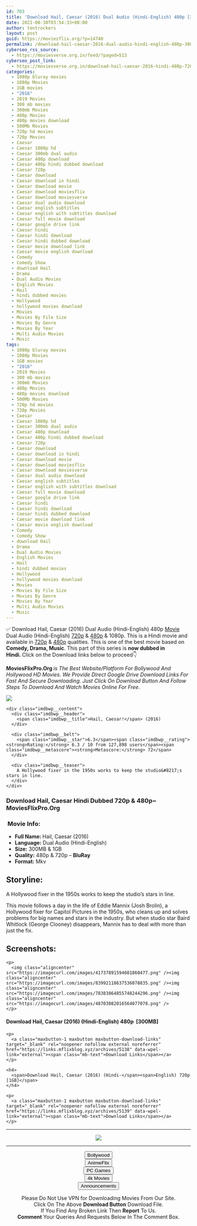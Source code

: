 ```yaml
---
id: 703
title: 'Download Hail, Caesar (2016) Dual Audio (Hindi-English) 480p [300MB] || 720p [1GB]'
date: 2021-08-30T03:54:33+00:00
author: tentrockers
layout: post
guid: https://moviezflix.org/?p=14740
permalink: /download-hail-caesar-2016-dual-audio-hindi-english-480p-300mb-720p-1gb/
cyberseo_rss_source:
  - https://moviesverse.org.in/feed/?paged=513
cyberseo_post_link:
  - https://moviesverse.org.in/download-hail-caesar-2016-hindi-480p-720p/
categories:
  - 1080p bluray movies
  - 1080p Movies
  - 1GB movies
  - "2016"
  - 2019 Movies
  - 300 mb movies
  - 300mb Movies
  - 480p Movies
  - 480p movies download
  - 500Mb Movies
  - 720p hd movies
  - 720p Movies
  - Caesar
  - Caesar 1080p hd
  - Caesar 300mb dual audio
  - Caesar 480p download
  - Caesar 480p hindi dubbed download
  - Caesar 720p
  - Caesar download
  - Caesar download in hindi
  - Caesar download movie
  - Caesar download moviesflix
  - Caesar download moviesverse
  - Caesar dual audio download
  - Caesar english subtitles
  - Caesar english with subtitles download
  - Caesar full movie download
  - Caesar google drive link
  - Caesar hindi
  - Caesar hindi download
  - Caesar hindi dubbed download
  - Caesar movie download link
  - Caesar movie english download
  - Comedy
  - Comedy Show
  - download Hail
  - Drama
  - Dual Audio Movies
  - English Movies
  - Hail
  - hindi dubbed movies
  - Hollywood
  - hollywood movies download
  - Movies
  - Movies By File Size
  - Movies By Genre
  - Movies By Year
  - Multi Audio Movies
  - Music
tags:
  - 1080p bluray movies
  - 1080p Movies
  - 1GB movies
  - "2016"
  - 2019 Movies
  - 300 mb movies
  - 300mb Movies
  - 480p Movies
  - 480p movies download
  - 500Mb Movies
  - 720p hd movies
  - 720p Movies
  - Caesar
  - Caesar 1080p hd
  - Caesar 300mb dual audio
  - Caesar 480p download
  - Caesar 480p hindi dubbed download
  - Caesar 720p
  - Caesar download
  - Caesar download in hindi
  - Caesar download movie
  - Caesar download moviesflix
  - Caesar download moviesverse
  - Caesar dual audio download
  - Caesar english subtitles
  - Caesar english with subtitles download
  - Caesar full movie download
  - Caesar google drive link
  - Caesar hindi
  - Caesar hindi download
  - Caesar hindi dubbed download
  - Caesar movie download link
  - Caesar movie english download
  - Comedy
  - Comedy Show
  - download Hail
  - Drama
  - Dual Audio Movies
  - English Movies
  - Hail
  - hindi dubbed movies
  - Hollywood
  - hollywood movies download
  - Movies
  - Movies By File Size
  - Movies By Genre
  - Movies By Year
  - Multi Audio Movies
  - Music
---
```

<div class="thecontent clearfix">
  <p>
    ✅ Download Hail, Caesar (2016) Dual Audio (Hindi-English) 480p <a href="https://moviesverse.org.in/category/movies/" data-wpel-link="internal">Movie</a> Dual Audio (Hindi-English) <a href="https://moviesverse.org.in/720p-movies/" data-wpel-link="internal">720p</a>&nbsp;&&nbsp;<a href="https://moviesverse.org.in/480p-movies/" data-wpel-link="internal">480p</a> & 1080p. This is a Hindi movie and available in <a href="https://moviesverse.org.in/720p-movies/" data-wpel-link="internal">720p</a>&nbsp;&&nbsp;<a href="https://moviesverse.org.in/480p-movies/" data-wpel-link="internal">480p</a> qualities. This is one of the best movie based on <strong>Comedy, Drama, Music</strong>. This part of this series is <strong>now dubbed in <span>Hindi.&nbsp;</span></strong><span>Click on the Download links below to proceed👇</span>
  </p>
  
  <p>
    <strong><span>MoviesFlixPro.Org&nbsp;</span></strong><em>is The Best Website/Platform For Bollywood And Hollywood HD Movies. We Provide Direct Google Drive Download Links For Fast And Secure Downloading. Just Click On Download Button And Follow Steps To&nbsp;Download And Watch Movies Online For Free.</em>
  </p>
  
  <div class="imdbwp imdbwp--movie dark">
    <div class="imdbwp__thumb">
      <a class="imdbwp__link" target="_blank" title="Hail, Caesar!" href="https://www.imdb.com/title/tt0475290/" rel="nofollow external noopener noreferrer" data-wpel-link="external"><img class="imdbwp__img" src="https://m.media-amazon.com/images/M/MV5BOTI1M2FlMzItY2VjYS00Y2VkLWI5OTQtMzA0MWMyNmQzZmQ0XkEyXkFqcGdeQXVyMTMxODk2OTU@._V1_SX300.jpg" /></a>
    </div>
    
    <div class="imdbwp__content">
      <div class="imdbwp__header">
        <span class="imdbwp__title">Hail, Caesar!</span> (2016)
      </div>
      
      <div class="imdbwp__belt">
        <span class="imdbwp__star">6.3</span><span class="imdbwp__rating"><strong>Rating:</strong> 6.3 / 10 from 127,898 users</span><span class="imdbwp__metascore"><strong>Metascore:</strong> 72</span>
      </div>
      
      <div class="imdbwp__teaser">
        A Hollywood fixer in the 1950s works to keep the studio&#8217;s stars in line.
      </div>
    </div>
  </div>
  
  <h3>
    <span>Download Hail, Caesar Hindi Dubbed 720p & 480p~ MoviesFlixPro.Org</span>
  </h3>
  
  <h3>
    <span>&nbsp;Movie Info:&nbsp;</span>
  </h3>
  
  <ul>
    <li>
      <strong>Full Name: </strong>Hail, Caesar (2016)
    </li>
    <li>
      <strong>Language:</strong> Dual Audio (Hindi-English)
    </li>
    <li>
      <strong>Size:</strong> 300MB & 1GB
    </li>
    <li>
      <strong>Quality:</strong> 480p & 720p – <span><strong>BluRay</strong></span>
    </li>
    <li>
      <strong>Format:</strong>&nbsp;Mkv
    </li>
  </ul>
  
  <h2>
    <span>Storyline:</span>
  </h2>
  
  <p>
    A Hollywood fixer in the 1950s works to keep the studio’s stars in line.
  </p>
  
  <div>
    This movie follows a day in the life of Eddie Mannix (Josh Brolin), a Hollywood fixer for Capitol Pictures in the 1950s, who cleans up and solves problems for big names and stars in the industry. But when studio star Baird Whitlock (George Clooney) disappears, Mannix has to deal with more than just the fix.
  </div>
  
  <div class="summary_text">
    <h2>
      <span>Screenshots:</span>
    </h2>
    
    <p>
      <img class="aligncenter" src="https://imagecurl.com/images/41737891594601860477.png" /><img class="aligncenter" src="https://imagecurl.com/images/83992118637536078835.png" /><img class="aligncenter" src="https://imagecurl.com/images/78383864855748244296.png" /><img class="aligncenter" src="https://imagecurl.com/images/48703082016564077078.png" />
    </p>
  </div>
  
  <div class="inline canwrap">
    <h4>
      <span>Download Hail, Caesar (2016) (Hindi-English) </span><span>480p&nbsp; [300MB]</span>
    </h4>
    
    <p>
      <a class="maxbutton-1 maxbutton maxbutton-download-links" target="_blank" rel="noopener nofollow external noreferrer" href="https://links.mflixblog.xyz/archives/5138" data-wpel-link="external"><span class="mb-text">Download Links</span></a>
    </p>
    
    <h4>
      <span>Download Hail, Caesar (2016) (Hindi-</span><span>English) 720p [1GB]</span>
    </h4>
    
    <p>
      <a class="maxbutton-1 maxbutton maxbutton-download-links" target="_blank" rel="noopener nofollow external noreferrer" href="https://links.mflixblog.xyz/archives/5139" data-wpel-link="external"><span class="mb-text">Download Links</span></a>
    </p>
  </div>
</div>

<center>
  </p> 
  
  <hr />
  
  <p>
    <a href="http://gdrivepro.xyz/join.php" data-wpel-link="external" target="_blank" rel="nofollow external noopener noreferrer"><img src="https://i.imgur.com/FhMdWdW.png" /></a>
  </p>
  
  <hr />
  
  <p>
    <a href="https://dogemovies.xyz" target="_blank" data-wpel-link="external" rel="nofollow external noopener noreferrer"><button class="button button5">Bollywood</button></a><br /> <a href="https://animeflix.in" target="_blank" data-wpel-link="external" rel="nofollow external noopener noreferrer"><button class="button button5">AnimeFlix</button></a><br /> <a href="https://gamesflix.net/" target="_blank" data-wpel-link="external" rel="nofollow external noopener noreferrer"><button class="button button5">PC Games</button></a><br /> <a href="https://uhdmovies.in" target="_blank" data-wpel-link="external" rel="nofollow external noopener noreferrer"><button class="button button5">4k Movies</button></a><br /> <a href="https://moviesverse.org.in/announcements/" target="_blank" data-wpel-link="internal" rel="noopener"><button class="button button5">Announcements</button></a>
  </p>
  
  <div class="alert alert-danger">
    Please Do Not Use VPN for Downloading Movies From Our Site.
  </div>
  
  <div class="alert alert-success">
    Click On The Above <strong>Download Button</strong> Download File.
  </div>
  
  <div class="alert alert-warning">
    If You Find Any Broken Link Then <strong>Report</strong> To Us.
  </div>
  
  <div class="alert alert-info">
    <strong>Comment</strong> Your Queries And Requests Below In The Comment Box.
  </div>
  
  <p>
    </center>
  </p>